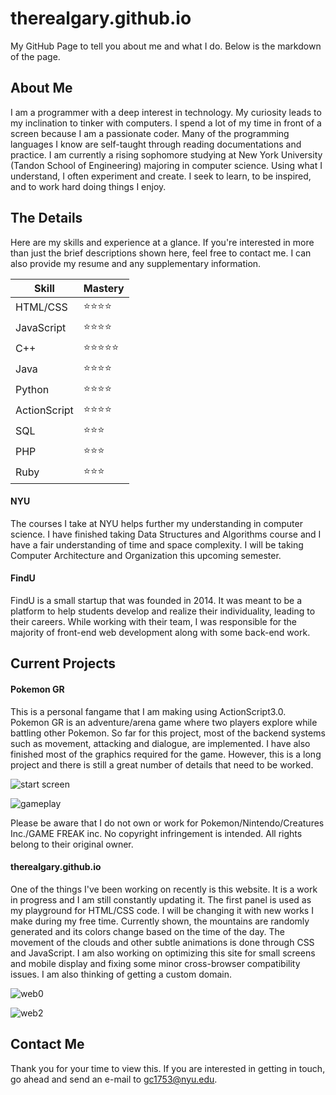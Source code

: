 therealgary.github.io
===
My GitHub Page to tell you about me and what I do.
Below is the markdown of the page.

## About Me
I am a programmer with a deep interest in technology. My curiosity leads to my inclination to tinker with computers. I spend a lot of my time in front of a screen because I am a passionate coder. Many of the programming languages I know are self-taught through reading documentations and practice. I am currently a rising sophomore studying at New York University (Tandon School of Engineering) majoring in computer science. Using what I understand, I often experiment and create. I seek to learn, to be inspired, and to work hard doing things I enjoy.

## The Details
Here are my skills and experience at a glance. If you're interested in more than just the brief descriptions shown here, feel free to contact me. I can also provide my resume and any supplementary information.

Skill | Mastery
--- | :---
HTML/CSS	|:star::star::star::star:
JavaScript	|:star::star::star::star:
C++	|:star::star::star::star::star:
Java	|:star::star::star::star:
Python	|:star::star::star::star:
ActionScript	|:star::star::star::star:
SQL	|:star::star::star:
PHP	|:star::star::star:
Ruby	|:star::star::star:

#### NYU
The courses I take at NYU helps further my understanding in computer science. I have finished taking Data Structures and Algorithms course and I have a fair understanding of time and space complexity. I will be taking Computer Architecture and Organization this upcoming semester.

#### FindU
FindU is a small startup that was founded in 2014. It was meant to be a platform to help students develop and realize their individuality, leading to their careers. While working with their team, I was responsible for the majority of front-end web development along with some back-end work.

## Current Projects
#### Pokemon GR
This is a personal fangame that I am making using ActionScript3.0. Pokemon GR is an adventure/arena game where two players explore while battling other Pokemon. So far for this project, most of the backend systems such as movement, attacking and dialogue, are implemented. I have also finished most of the graphics required for the game. However, this is a long project and there is still a great number of details that need to be worked.

![start screen](https://therealgary.github.io/img/pgr0.png)

![gameplay](https://therealgary.github.io/img/pgr3.png)

Please be aware that I do not own or work for Pokemon/Nintendo/Creatures Inc./GAME FREAK inc. No copyright infringement is intended. All rights belong to their original owner.

#### therealgary.github.io
One of the things I've been working on recently is this website. It is a work in progress and I am still constantly updating it. The first panel is used as my playground for HTML/CSS code. I will be changing it with new works I make during my free time. Currently shown, the mountains are randomly generated and its colors change based on the time of the day. The movement of the clouds and other subtle animations is done through CSS and JavaScript. I am also working on optimizing this site for small screens and mobile display and fixing some minor cross-browser compatibility issues. I am also thinking of getting a custom domain.

![web0](https://therealgary.github.io/img/web0.png)

![web2](https://therealgary.github.io/img/web2.png)

## Contact Me
Thank you for your time to view this. If you are interested in getting in touch, go ahead and send an e-mail to gc1753@nyu.edu. 